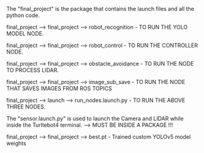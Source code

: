 The "final_project" is the package that contains the launch files and all the python code.

 final_project --> final_project --> robot_recognition    - TO RUN THE YOLO MODEL NODE.
 
 final_project --> final_project --> robot_control        - TO RUN THE CONTROLLER NODE.
 
 final_project --> final_project --> obstacle_avoidance   - TO RUN THE NODE TO PROCESS LIDAR.
 
 final_project --> final_project --> image_sub_save       - TO RUN THE NODE THAT SAVES IMAGES FROM ROS TOPICS
 
 final_project --> launch -->  run_nodes.launch.py        - TO RUN THE ABOVE THREE NODES.
 
    
 




The "sensor.launch.py" is used to launch the Camera and LIDAR while inside the Turltebot4 terminal.  --> MUST BE INSIDE A PACKAGE !!! 



final_project --> final_project --> best.pt               - Trained custom YOLOv5 model weights
